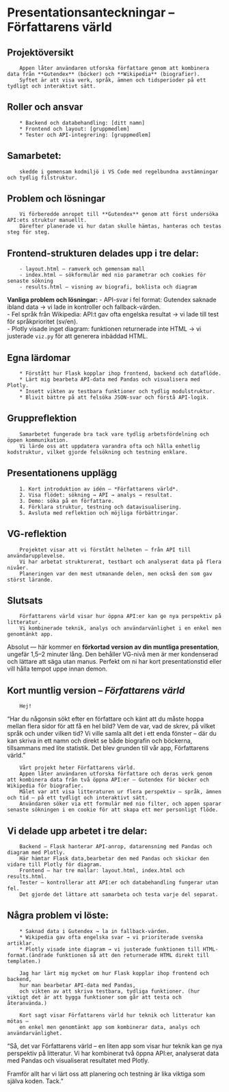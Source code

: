 # Presentationsanteckningar – Författarens värld

## Projektöversikt
        Appen låter användaren utforska författare genom att kombinera data från **Gutendex** (böcker) och **Wikipedia** (biografier).  
        Syftet är att visa verk, språk, ämnen och tidsperioder på ett tydligt och interaktivt sätt.

## Roller och ansvar
        * Backend och databehandling: [ditt namn]  
        * Frontend och layout: [gruppmedlem]  
        * Tester och API-integrering: [gruppmedlem]  

## Samarbetet:
        skedde i gemensam kodmiljö i VS Code med regelbundna avstämningar och tydlig filstruktur.

## Problem och lösningar
        Vi förberedde anropet till **Gutendex** genom att först undersöka API:ets struktur manuellt.  
        Därefter planerade vi hur datan skulle hämtas, hanteras och testas steg för steg.

## Frontend-strukturen delades upp i tre delar:
        - layout.html – ramverk och gemensam mall  
        - index.html – sökformulär med nio parametrar och cookies för senaste sökning  
        - results.html – visning av biografi, boklista och diagram  

**Vanliga problem och lösningar:**
        - API-svar i fel format: Gutendex saknade ibland data → vi lade in kontroller och fallback-värden.  
        - Fel språk från Wikipedia: API:t gav ofta engelska resultat → vi lade till test för språkprioritet (sv/en).  
        - Plotly visade inget diagram: funktionen returnerade inte HTML → vi justerade `viz.py` för att generera inbäddad HTML.

## Egna lärdomar
        * Förstått hur Flask kopplar ihop frontend, backend och dataflöde.  
        * Lärt mig bearbeta API-data med Pandas och visualisera med Plotly.  
        * Insett vikten av testbara funktioner och tydlig modulstruktur.  
        * Blivit bättre på att felsöka JSON-svar och förstå API-logik.  

## Gruppreflektion
        Samarbetet fungerade bra tack vare tydlig arbetsfördelning och öppen kommunikation.  
        Vi lärde oss att uppdatera varandra ofta och hålla enhetlig kodstruktur, vilket gjorde felsökning och testning enklare.

## Presentationens upplägg
        1. Kort introduktion av idén – *Författarens värld*.  
        2. Visa flödet: sökning → API → analys → resultat.  
        3. Demo: söka på en författare.  
        4. Förklara struktur, testning och datavisualisering.  
        5. Avsluta med reflektion och möjliga förbättringar.

## VG-reflektion
        Projektet visar att vi förstått helheten – från API till användarupplevelse.  
        Vi har arbetat strukturerat, testbart och analyserat data på flera nivåer.  
        Planeringen var den mest utmanande delen, men också den som gav störst lärande.

## Slutsats
        Författarens värld visar hur öppna API:er kan ge nya perspektiv på litteratur.  
        Vi kombinerade teknik, analys och användarvänlighet i en enkel men genomtänkt app.


Absolut — här kommer en **förkortad version av din muntliga presentation**, ungefär 1,5–2 minuter lång.
Den behåller VG-nivå men är mer kondenserad och lättare att säga utan manus.
Perfekt om ni har kort presentationstid eller vill hålla tempot uppe innan demon.





## Kort muntlig version – *Författarens värld*
        Hej!

“Har du någonsin sökt efter en författare och känt att du måste hoppa mellan flera sidor för att få en hel bild?
Vem de var, vad de skrev, på vilket språk och under vilken tid?
Vi ville samla allt det i ett enda fönster – där du kan skriva in ett namn och direkt se både biografin och böckerna, tillsammans med lite statistik.
Det blev grunden till vår app, Författarens värld.”

        Vårt projekt heter Författarens värld.
        Appen låter användaren utforska författare och deras verk genom att kombinera data från två öppna API:er – Gutendex för böcker och Wikipedia för biografier.
        Målet var att visa litteraturen ur flera perspektiv – språk, ämnen och tid – på ett tydligt och interaktivt sätt.
        Användaren söker via ett formulär med nio filter, och appen sparar senaste sökningen i en cookie för att skapa ett mer personligt flöde.
## Vi delade upp arbetet i tre delar:
        Backend – Flask hanterar API-anrop, datarensning med Pandas och diagram med Plotly.
        Här hämtar Flask data,bearbetar den med Pandas och skickar den vidare till Plotly för diagram.
        Frontend – har tre mallar: layout.html, index.html och results.html.
        Tester – kontrollerar att API:er och databehandling fungerar utan fel.
        Det gjorde det lättare att samarbeta och testa varje del separat.
## Några problem vi löste:
        * Saknad data i Gutendex → la in fallback-värden.
        * Wikipedia gav ofta engelska svar → vi prioriterade svenska artiklar.
        * Plotly visade inte diagram → vi justerade funktionen till HTML-format.(ändrade funktionen så att den returnerade HTML direkt till templaten.)

        Jag har lärt mig mycket om hur Flask kopplar ihop frontend och backend,
        hur man bearbetar API-data med Pandas,
        och vikten av att skriva testbara, tydliga funktioner. (hur viktigt det är att bygga funktioner som går att testa och återanvända.)

        Kort sagt visar Författarens värld hur teknik och litteratur kan mötas –
        en enkel men genomtänkt app som kombinerar data, analys och användarvänlighet.

“Så, det var Författarens värld – en liten app som visar hur teknik kan ge nya perspektiv på litteratur.
Vi har kombinerat två öppna API:er, analyserat data med Pandas och visualiserat resultatet med Plotly.

Framför allt har vi lärt oss att planering och testning är lika viktiga som själva koden.
Tack.”
